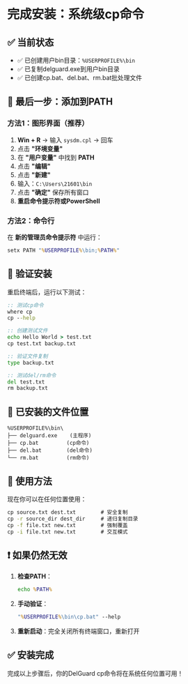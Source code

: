 # 完成安装：系统级cp命令

## ✅ 当前状态
- ✅ 已创建用户bin目录：`%USERPROFILE%\bin`
- ✅ 已复制delguard.exe到用户bin目录
- ✅ 已创建cp.bat、del.bat、rm.bat批处理文件

## 🎯 最后一步：添加到PATH

### 方法1：图形界面（推荐）
1. **Win + R** → 输入 `sysdm.cpl` → 回车
2. 点击 **"环境变量"**
3. 在 **"用户变量"** 中找到 **PATH**
4. 点击 **"编辑"**
5. 点击 **"新建"**
6. 输入：`C:\Users\21601\bin`
7. 点击 **"确定"** 保存所有窗口
8. **重启命令提示符或PowerShell**

### 方法2：命令行
在 **新的管理员命令提示符** 中运行：
```cmd
setx PATH "%USERPROFILE%\bin;%PATH%"
```

## 🧪 验证安装

重启终端后，运行以下测试：

```cmd
:: 测试cp命令
where cp
cp --help

:: 创建测试文件
echo Hello World > test.txt
cp test.txt backup.txt

:: 验证文件复制
type backup.txt

:: 测试del/rm命令
del test.txt
rm backup.txt
```

## 📝 已安装的文件位置
```
%USERPROFILE%\bin\
├── delguard.exe    (主程序)
├── cp.bat         (cp命令)
├── del.bat        (del命令)
└── rm.bat         (rm命令)
```

## 🚀 使用方法

现在你可以在任何位置使用：
```cmd
cp source.txt dest.txt        # 安全复制
cp -r source_dir dest_dir     # 递归复制目录
cp -f file.txt new.txt        # 强制覆盖
cp -i file.txt new.txt        # 交互模式
```

## ❗ 如果仍然无效

1. **检查PATH**：
   ```cmd
   echo %PATH%
   ```

2. **手动验证**：
   ```cmd
   "%USERPROFILE%\bin\cp.bat" --help
   ```

3. **重新启动**：完全关闭所有终端窗口，重新打开

## ✅ 安装完成

完成以上步骤后，你的DelGuard cp命令将在系统任何位置可用！